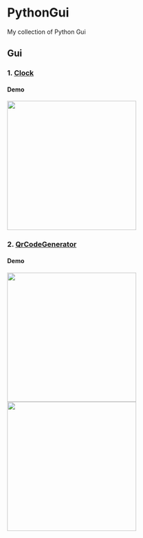 # PythonGui
My collection of Python Gui

## Gui

### 1. [Clock](https://github.com/rupam-seal/PythonGui/blob/master/Clock/clock.py)

#### Demo
<img src="https://user-images.githubusercontent.com/104382853/208685984-26f63337-2b6b-43e6-a217-0925703b8067.png" width="300">

### 2. [QrCodeGenerator](https://github.com/rupam-seal/PythonGui/blob/master/QrCodeGenerator/qr.py)

#### Demo
<img src="https://user-images.githubusercontent.com/104382853/208686154-b69c18cf-9502-4427-b654-f5d864910e2f.png" width="300">
<img src="https://user-images.githubusercontent.com/104382853/208686223-ca99b472-1327-4a9d-a814-5eb62a817063.png" width="300">

